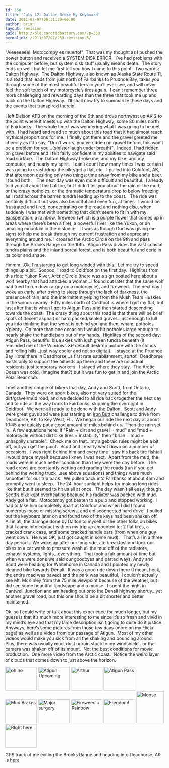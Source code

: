 ```yaml
---
id: 350
title: 'July 12: Dalton Broke My Keyboard'
date: 2011-07-07T06:31:39+00:00
author: brian
layout: revision
guid: http://old.carotidbattery.com/?p=350
permalink: /2011/07/07/253-revision-5/
---
```

> 

"Aieeeeeee!&#160; Motocompy es muerto!"&#160; That was my thought as I pushed the power button and received a SYSTEM DISK ERROR.&#160; I&#8217;ve had problems with  
the computer before, but system disk stuff usually means death.&#160; The story ends up well, but let me first tell you how I came to this point.&#160; Two words: Dalton Highway.&#160; The Dalton Highway, also known as Alaska State Route 11, is a road that leads from just north of Fairbanks to Prudhoe Bay, takes you through some of the most beautiful terrain you&#8217;ll ever see, and will never feel the soft touch of my motorcycle&#8217;s tires again.&#160; I can&#8217;t remember three more challenging and rewarding days than the three that took me up and back on the Dalton Highway.&#160; I&#8217;ll shall now try to summarize those days and the events that transpired therein.

I left Eielson AFB on the morning of the 9th and drove northwest up AK-2 to the point where it meets up with the Dalton Highway, some 80 miles north of Fairbanks.&#160; The whole time I was wondering what I was going to be met with.&#160; I had heard and read so much about this road that it had almost reach mythical proportions for me.&#160; I finally got there and the gravel greeted me cheerily as if to say, "Don&#8217;t worry, you&#8217;ve ridden on gravel before, this won&#8217;t be a problem for you&#8230;(sinister laugh under breath)".&#160; Indeed, I had ridden on gravel before and I felt fairly confident in my abilities to navigate said road surface.&#160; The Dalton Highway broke me, and my bike, and my computer, and nearly my spirit.&#160; I can&#8217;t count how many times I was certain I was going to crash/drop the bike/get a flat, etc.&#160; I pulled into Coldfoot, AK, that afternoon desiring only two things: time away from my bike and a beer.&#160; I found both.&#160;&#160;&#160; The next day was even more difficult and beautiful.&#160; I already told you all about the flat tire, but I didn&#8217;t tell you about the rain or the mud, or the crazy potholes, or the dramatic temperature drop to below freezing as I road across the barren tundra leading up to the coast.&#160;&#160; The ride was certainly difficult but was also beautiful and even fun, at times.&#160; I would be frustrated and tired, concentrating on the road and nothing else, when suddenly I was met with something that didn&#8217;t seem to fit in with my exasperation: a rainbow, fireweed (which is a purple flower that comes up in areas where there&#8217;s been a fire), a powerful river like the Yukon, or an amazing mountain in the distance.&#160;&#160; It was as though God was giving me signs to help me break through my current frustration and appreciate everything around me. I crossed the Arctic Circle on the 9th and pass through the Brooks Range on the 10th.&#160; Atigun Pass divides the vast coastal tundra plains and the inland boreal forest, and is both beautiful and eerie in its color and shape.

Hmmm&#8230;Ok, I&#8217;m starting to get long winded with this.&#160; Let me try to speed things up a bit.&#160; Sooooo, I road to Coldfoot on the first day.&#160; Highlites from this ride: Yukon River, Arctic Circle (there was a sign posted here about a wolf nearby that had attacked a woman&#8230;I found out later that the same wolf had tried to run down a guy on a motorcycle), and fireweed.&#160; The next day I woke up early, after trying to sleep through the lack of darkness, the presence of rain, and the intermittent yelping from the Mush Team Huskies in the woods nearby.&#160; Fifty miles north of Coldfoot is where I got my flat, but just after that is when I got to Atigun Pass and then started descending towards the coast.&#160; The crazy thing about this road is that there will be brief spots of decent asphalt or hard packed/sealed gravel&#8230;just enough to lull you into thinking that the worst is behind you and then, wham! potholes a&#8217;plenty.&#160; On more than one occasion I would hit potholes large enough to nearly shake the handlebars out of my hands.&#160; Highlites of the second day: Atigun Pass, beautiful blue skies with lush green tundra beneath (it reminded me of the Windows XP default desktop picture with the clouds and rolling hills&#8230;just way cooler and not so digital).&#160; I stayed at the Prudhoe Bay Hotel there in Deadhorse&#8230;a first rate establishment, sortof.&#160; Deadhorse exists only to support the oilfields up there and there are no actual residents, just temporary workers.&#160; I stayed where they stay.&#160; The Arctic Ocean was cold, (imagine that?) but it was fun to get in and join the Arctic Polar Bear club.

I met another couple of bikers that day, Andy and Scott, from Ontario, Canada.&#160; They were on sport bikes, also not very suited for the dirt/gravel/mud road, and we decided to all ride back together the next day and to ride all the way back to Fairbanks, skipping the overnight in Coldfoot.&#160; We were all ready to be done with the Dalton.&#160; Scott and Andy were great guys and were just starting an [Iron Butt](http://www.ironbutt.com/about/default.cfm) challenge to drive from Deadhorse, AK, to Key West, FL.&#160; We began our ride the next day at about 10:45 and quickly put a good amount of miles behind us.&#160; Then the rain set in.&#160; A few equations here: If "Rain + dirt and gravel = mud" and "mud + motorcycle without dirt bike tires = instability" then "brian + mud = unhappily unstable".&#160; Check me on that&#8230;my algebraic rules might be a bit off, but you get the point.&#160; Scott and I nearly went down on a number of occasions.&#160; I was right behind him and every time I saw his back tire fishtail I would brace myself because I knew I was next.&#160; Apart from the mud, the roads were in much better condition than they were the day before.&#160; The road crews are constantly wetting and grading the roads (fun if you get behind the wetting truck&#8230;see above equations) and things were much smoother for our trip back.&#160; We pulled back into Fairbanks at about 4am and promptly went to sleep.&#160; The 24-hour sunlight helps for making long rides like that but it seemed to hit us all at once.&#160; The day wasn&#8217;t all easy, though.&#160; Scott&#8217;s bike kept overheating because his radiator was packed with mud.&#160; Andy got a flat.&#160; Motocompy got beaten to a pulp and stopped working.&#160; I had to take him completely apart at Coldfoot and when I did I found numerous loose or missing screws, and a disconnected hard drive.&#160; I pulled out the keyboard later on and found two of the keys had been shaken off.&#160; All in all, the damage done by Dalton to myself or the other folks on bikes that I came into contact with on my trip up amounted to: 2 flat tires, a cracked crank case, and some cracked handle bars (from when one guy went down.&#160; He was OK, just got caught in some mud).&#160;&#160; That&#8217;s all in a three day period&#8230; We woke up after our long ride, ate breakfast and took our bikes to a car wash to pressure wash all the mud off of the radiators, exhaust systems, lights&#8230;everything.&#160; That took a fair amount of time but when we were done we said our goodbyes and parted ways, Andy and Scott were heading for Whitehorse in Canada and I pointed my newly cleaned bike towards Denali.&#160; It was a good ride down there (I mean, heck, the entire road was paved) and the park was beautiful,&#160; I couldn&#8217;t actually see Mt. McKinley from the 75 mile viewpoint because of the weather, but I did see some beautiful landscape and a moose.&#160; I spent the night in Cantwell Junction and am heading out onto the Denali highway shortly&#8230;yet another gravel road, but this one should be a bit shorter and better maintained.

Ok, so I could write or talk about this experience for much longer, but my guess is that it&#8217;s much more interesting to me since it&#8217;s so fresh and vivid in my mind&#8217;s eye and that my lame description isn&#8217;t going to quite do it justice.&#160; Anyways, here&#8217;s some pictures from those few days (more on my Flickr page) as well as a video from our passage of Atigun.&#160; Most of my other videos would make you sick from all the shaking and bouncing around.&#160; Plus, there was usually mud, dust or rain stuck to my windshield&#8230;or the camera was shaken off of its mount.&#160; Not the best conditions for movie production.&#160; One more video from the Arctic coast.&#160; Notice the weird layer of clouds that comes down to just above the horizon.

<p style="margin-bottom: 0in">
  <p>
    <a title="Photo Sharing" href="http://www.flickr.com/photos/64293054@N00/188643311/"><img alt="oh no" src="http://static.flickr.com/60/188643311_bb4a4ff013_t.jpg" width="100" height="75" /></a> <a title="Photo Sharing" href="http://www.flickr.com/photos/64293054@N00/188643350/"><img alt="Atigun Upcoming" src="http://static.flickr.com/46/188643350_3c91a12fa9_t.jpg" width="100" height="75" /></a> <a title="Photo Sharing" href="http://www.flickr.com/photos/64293054@N00/188643334/"><img alt="Arthur" src="http://static.flickr.com/46/188643334_d3add3061d_t.jpg" width="100" height="75" /></a> <a title="Photo S<br />&#13;&#10;haring" href="http://www.flickr.com/photos/64293054@N00/188643372/"><img alt="Atigun Pass" src="http://static.flickr.com/75/188643372_b77e584e82_t.jpg" width="100" height="75" /></a> <a title="Photo Sharing" href="http://www.flickr.com/photos/64293054@N00/188643411/"><img alt="Mud Brakes" src="http://static.flickr.com/67/188643411_8ba5fd3fa1_t.jpg" width="100" height="75" /></a> <a title="Photo Sharing" href="http://www.flickr.com/photos/64293054@N00/188643420/"><img alt="Major surgery" src="http://static.flickr.com/66/188643420_c8bda995b8_t.jpg" width="100" height="75" /></a> <a title="Photo Sharing" href="http://www.flickr.com/photos/64293054@N00/188643443/"><img alt="Fireweed + Rainbow" src="http://static.flickr.com/68/188643443_fa7b83dcd3_t.jpg" width="100" height="75" /></a> <a title="Photo Sharing" href="http://www.flickr.com/photos/64293054@N00/188643464/"><img alt="Freedom!" src="http://static.flickr.com/70/188643464_ad81767264_t.jpg" width="100" height="75" /></a> <a title="Photo Sharing" href="http://www.flickr.com/photos/64293054@N00/188813772/"><img alt="Moose" src="http://static.flickr.com/70/188813772_5f9477ae9e_t.jpg" width="87" height="100" /></a> <a title="Photo Sharing" href="http://www.flickr.com/photos/64293054@N00/188813746/"><img alt="RIght here." src="http://static.flickr.com/67/188813746_af8b0a14de_t.jpg" width="100" height="75" /></a>
  </p>
  
  <p>
    GPS track of me exiting the Brooks Range and heading into Deadhorse, AK is <a href="http://old.carotidbattery.com/10jul06.htm">here</a>.
  </p>
</p>